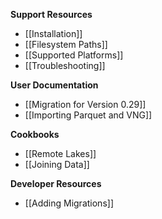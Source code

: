 **Support Resources**

- [[Installation]]
- [[Filesystem Paths]]
- [[Supported Platforms]]
- [[Troubleshooting]]

**User Documentation**

- [[Migration for Version 0.29]]
- [[Importing Parquet and VNG]]

**Cookbooks**

- [[Remote Lakes]]
- [[Joining Data]]

**Developer Resources**

- [[Adding Migrations]]
